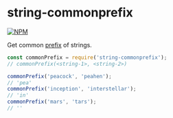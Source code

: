 # string-commonprefix

[![NPM](https://nodei.co/npm/string-commonprefix.png)](https://nodei.co/npm/string-commonprefix/)

Get common [prefix] of strings.

```javascript
const commonPrefix = require('string-commonprefix');
// commonPrefix(<string-1>, <string-2>)

commonPrefix('peacock', 'peahen');
// 'pea'
commonPrefix('inception', 'interstellar');
// 'in'
commonPrefix('mars', 'tars');
// ''
```


[prefix]: https://en.wikipedia.org/wiki/Prefix
